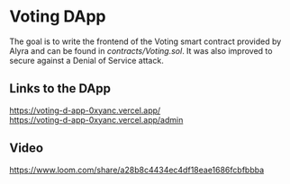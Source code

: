 # Voting DApp

The goal is to write the frontend of the Voting smart contract provided by Alyra and can be found in _contracts/Voting.sol_.
It was also improved to secure against a Denial of Service attack.

## Links to the DApp

https://voting-d-app-0xyanc.vercel.app/  
https://voting-d-app-0xyanc.vercel.app/admin

## Video

https://www.loom.com/share/a28b8c4434ec4df18eae1686fcbfbbba
